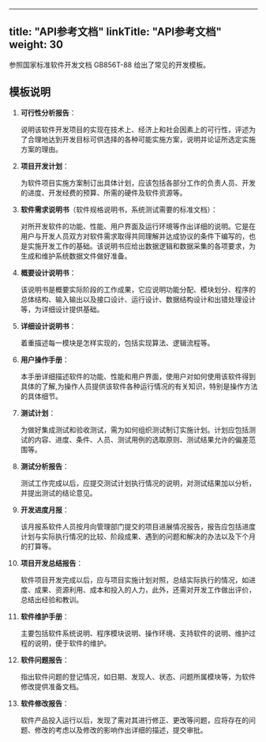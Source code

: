 
---
title: "API参考文档"
linkTitle: "API参考文档"
weight: 30
---

参照国家标准软件开发文档 GB856T-88 给出了常见的开发模板。

## 模板说明

1. **可行性分析报告**：

    说明该软件开发项目的实现在技术上、经济上和社会因素上的可行性，评述为了合理地达到开发目标可供选择的各种可能实施方案，说明并论证所选定实施方案的理由。

2. **项目开发计划**：

    为软件项目实施方案制订出具体计划，应该包括各部分工作的负责人员、开发的进度、开发经费的预算、所需的硬件及软件资源等。 

3. **软件需求说明书**（软件规格说明书，系统测试需要的标准文档）：

    对所开发软件的功能、性能、用户界面及运行环境等作出详细的说明。它是在用户与开发人员双方对软件需求取得共同理解并达成协议的条件下编写的，也是实施开发工作的基础。该说明书应给出数据逻辑和数据采集的各项要求，为生成和维护系统数据文件做好准备。

4. **概要设计说明书**：

    该说明书是概要实际阶段的工作成果，它应说明功能分配、模块划分、程序的总体结构、输入输出以及接口设计、运行设计、数据结构设计和出错处理设计等，为详细设计提供基础。 

5. **详细设计说明书**：

    着重描述每一模块是怎样实现的，包括实现算法、逻辑流程等。 

6. **用户操作手册**：

    本手册详细描述软件的功能、性能和用户界面，使用户对如何使用该软件得到具体的了解,为操作人员提供该软件各种运行情况的有关知识，特别是操作方法的具体细节。 

7. **测试计划**：

    为做好集成测试和验收测试，需为如何组织测试制订实施计划。计划应包括测试的内容、进度、条件、人员、测试用例的选取原则、测试结果允许的偏差范围等。 

8. **测试分析报告**：

    测试工作完成以后，应提交测试计划执行情况的说明，对测试结果加以分析，并提出测试的结论意见。 

9. **开发进度月报**：

    该月报系软件人员按月向管理部门提交的项目进展情况报告，报告应包括进度计划与实际执行情况的比较、阶段成果、遇到的问题和解决的办法以及下个月的打算等。 

10. **项目开发总结报告**：

    软件项目开发完成以后，应与项目实施计划对照，总结实际执行的情况，如进度、成果、资源利用、成本和投入的人力，此外，还需对开发工作做出评价，总结出经验和教训。 

11. **软件维护手册**：

    主要包括软件系统说明、程序模块说明、操作环境、支持软件的说明、维护过程的说明，便于软件的维护。 

12. **软件问题报告**：

    指出软件问题的登记情况，如日期、发现人、状态、问题所属模块等，为软件修改提供准备文档。 

13. **软件修改报告**：

    软件产品投入运行以后，发现了需对其进行修正、更改等问题，应将存在的问题、修改的考虑以及修改的影响作出详细的描述，提交审批。
    